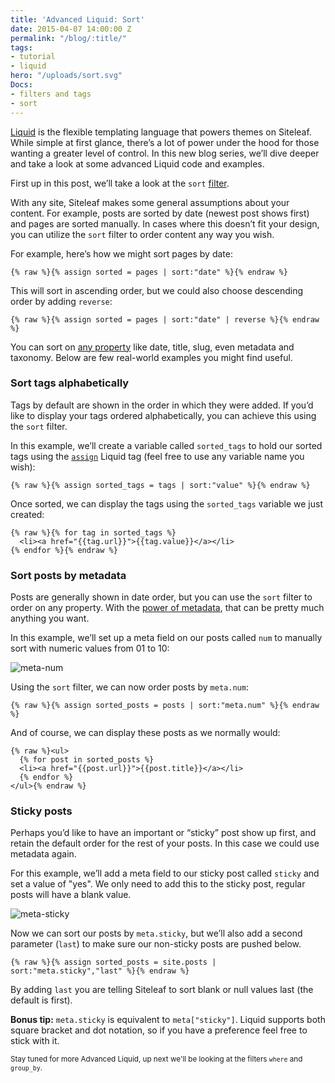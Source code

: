 ```yaml
---
title: 'Advanced Liquid: Sort'
date: 2015-04-07 14:00:00 Z
permalink: "/blog/:title/"
tags:
- tutorial
- liquid
hero: "/uploads/sort.svg"
Docs:
- filters and tags
- sort
---
```


[Liquid](http://www.siteleaf.com/help/themes/getting-started/) is the flexible templating language that powers themes on Siteleaf. While simple at first glance, there’s a lot of power under the hood for those wanting a greater level of control. In this new blog series, we’ll dive deeper and take a look at some advanced Liquid code and examples.

First up in this post, we’ll take a look at the `sort` [filter](/help/themes/filters-and-tags).

With any site, Siteleaf makes some general assumptions about your content. For example, posts are sorted by date (newest post shows first) and pages are sorted manually. In cases where this doesn’t fit your design, you can utilize the `sort` filter to order content any way you wish.

For example, here’s how we might sort pages by date:

```liquid
{% raw %}{% assign sorted = pages | sort:"date" %}{% endraw %}
```

This will sort in ascending order, but we could also choose descending order by adding `reverse`:

```liquid
{% raw %}{% assign sorted = pages | sort:"date" | reverse %}{% endraw %}
```

You can sort on [any property](http://www.siteleaf.com/help/themes/variables/content/) like date, title, slug, even metadata and taxonomy. Below are few real-world examples you might find useful.


### Sort tags alphabetically

Tags by default are shown in the order in which they were added. If you’d like to display your tags ordered alphabetically, you can achieve this using the `sort` filter. 

In this example, we’ll create a variable called `sorted_tags` to hold our sorted tags using the [`assign`](https://github.com/Shopify/liquid/wiki/Liquid-for-Designers#variable-assignment) Liquid tag (feel free to use any variable name you wish):

```liquid
{% raw %}{% assign sorted_tags = tags | sort:"value" %}{% endraw %}
```

Once sorted, we can display the tags using the `sorted_tags` variable we just created:

```liquid
{% raw %}{% for tag in sorted_tags %}
  <li><a href="{{tag.url}}">{{tag.value}}</a></li>
{% endfor %}{% endraw %}
```

### Sort posts by metadata

Posts are generally shown in date order, but you can use the `sort` filter to order on any property. With the [power of metadata](http://www.siteleaf.com/blog/metadata-in-siteleaf/), that can be pretty much anything you want. 

In this example, we’ll set up a meta field on our posts called `num` to manually sort with numeric values from 01 to 10:

![meta-num](/uploads/meta-num.png) 

Using the `sort` filter, we can now order posts by `meta.num`:

```liquid
{% raw %}{% assign sorted_posts = posts | sort:"meta.num" %}{% endraw %}
```

And of course, we can display these posts as we normally would:

```liquid
{% raw %}<ul>
  {% for post in sorted_posts %}
  <li><a href="{{post.url}}">{{post.title}}</a></li>
  {% endfor %}
</ul>{% endraw %}
```

### Sticky posts

Perhaps you’d like to have an important or “sticky” post show up first, and retain the default order for the rest of your posts. In this case we could use metadata again. 

For this example, we’ll add a meta field to our sticky post called `sticky` and set a value of "yes". We only need to add this to the sticky post, regular posts will have a blank value.

![meta-sticky](/uploads/meta-sticky.png) 

Now we can sort our posts by `meta.sticky`, but we’ll also add a second parameter (`last`) to make sure our non-sticky posts are pushed below.

```liquid
{% raw %}{% assign sorted_posts = site.posts | sort:"meta.sticky","last" %}{% endraw %}
```

By adding `last` you are telling Siteleaf to sort blank or null values last (the default is first).

**Bonus tip:** `meta.sticky` is equivalent to `meta["sticky"]`. Liquid supports both square bracket and dot notation, so if you have a preference feel free to stick with it.

<small>Stay tuned for more Advanced Liquid, up next we'll be looking at the filters `where` and `group_by`.</small>
